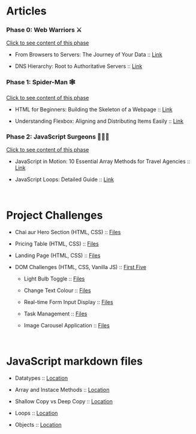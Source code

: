 # Articles

### **Phase 0: Web Warriors ⚔️**
[Click to see content of this phase](Content.md#phase-0-web-warriors)

- From Browsers to Servers: The Journey of Your Data :: [Link](https://web-warrior.hashnode.dev/from-browsers-to-servers-the-journey-of-your-data)

- DNS Hierarchy: Root to Authoritative Servers :: [Link](https://web-warrior.hashnode.dev/dns-hierarchy-root-to-authoritative-servers)


### **Phase 1: Spider-Man  🕸️**
[Click to see content of this phase](Content.md#phase-1-spider-man)

- HTML for Beginners: Building the Skeleton of a Webpage :: [Link](https://web-architect.hashnode.dev/html-for-beginners-building-the-skeleton-of-a-webpage)

- Understanding Flexbox: Aligning and Distributing Items Easily :: [Link](https://web-architect.hashnode.dev/understanding-flexbox-aligning-and-distributing-items-easily)


### **Phase 2: JavaScript Surgeons 🧑🏻‍⚕️**
[Click to see content of this phase](Content.md#Phase-2-javaScript-surgeons)

- JavaScript in Motion: 10 Essential Array Methods for Travel Agencies :: [Link](https://web-architect.hashnode.dev/javascript-in-motion-10-essential-array-methods-for-travel-agencies)
  
- JavaScript Loops: Detailed Guide :: [Link](https://web-architect.hashnode.dev/javascript-loops-detailed-guide)

<br>

# Project Challenges

- Chai aur Hero Section (HTML, CSS) :: [Files](CSS/chai-aur-hero-section)

- Pricing Table (HTML, CSS) :: [Files](CSS/pricing-table/)

- Landing Page (HTML, CSS) :: [Files](CSS/landing-page/)

- DOM Challenges (HTML, CSS, Vanilla JS) :: [First Five](JS/DOM_Challenges_1_to_5)

    - Light Bulb Toggle ::  [Files](JS/DOM_Challenges_1_to_5/challenge-1)

    - Change Text Colour ::  [Files](JS/DOM_Challenges_1_to_5/challenge-2)

    - Real-time Form Input Display  ::  [Files](JS/DOM_Challenges_1_to_5/challenge-3)

    - Task Management  ::  [Files](JS/DOM_Challenges_1_to_5/challenge-4)

    - Image Carousel Application  ::  [Files](JS/DOM_Challenges_1_to_5/challenge-5)



<br>

# JavaScript markdown files

- Datatypes :: [Location](JS/markdowns/datatypes.md)

- Array and Instace Methods :: [Location](JS/markdowns/array-methods.md)

- Shallow Copy vs Deep Copy :: [Location](JS/markdowns/shallow-deep-copy.md)

- Loops :: [Location](JS/markdowns/loops.md)

- Objects :: [Location](JS/objects.js)
